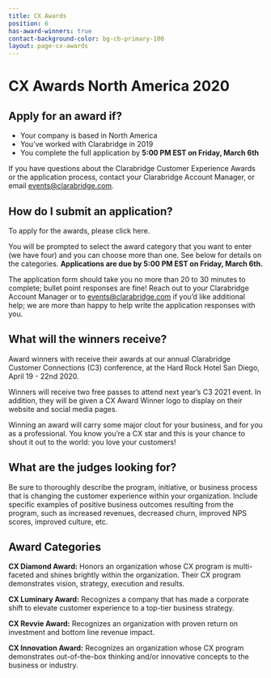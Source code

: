 ```yaml
---
title: CX Awards
position: 6
has-award-winners: true
contact-background-color: bg-cb-primary-100
layout: page-cx-awards
---
```


# CX Awards North America 2020

## Apply for an award if?

- Your company is based in North America
- You’ve worked with Clarabridge in 2019
- You complete the full application by **5:00 PM EST on Friday, March 6th**


If you have questions about the Clarabridge Customer Experience Awards or the application process, contact your Clarabridge Account Manager, or email [events@clarabridge.com](mailto:events@clarabridge.com). 

## How do I submit an application?

To apply for the awards, please click here. 

You will be prompted to select the award category that you want to enter (we have four) and you can choose more than one. See below for details on the categories. **Applications are due by 5:00 PM EST on Friday, March 6th.** 

The application form should take you no more than 20 to 30 minutes to complete; bullet point responses are fine! Reach out to your Clarabridge Account Manager or to [events@clarabridge.com](mailto:events@clarabridge.com) if you’d like additional help; we are more than happy to help write the application responses with you. 


## What will the winners receive? 

Award winners with receive their awards at our annual Clarabridge Customer Connections (C3) conference, at the Hard Rock Hotel San Diego, April 19 - 22nd 2020. 

Winners will receive two free passes to attend next year’s C3 2021 event. In addition, they will be given a CX Award Winner logo to display on their website and social media pages. 

Winning an award will carry some major clout for your business, and for you as a professional. You know you’re a CX star and this is your chance to shout it out to the world: you love your customers!


## What are the judges looking for?

Be sure to thoroughly describe the program, initiative, or business process that is changing the customer experience within your organization. Include specific examples of positive business outcomes resulting from the program, such as increased revenues, decreased churn, improved NPS scores, improved culture, etc. 

## Award Categories

**CX Diamond Award:** Honors an organization whose CX program is multi-faceted and shines brightly within the organization. Their CX program demonstrates vision, strategy, execution and results. 

**CX Luminary Award:** Recognizes a company that has made a corporate shift to elevate customer experience to a top-tier business strategy. 

**CX Revvie Award:** Recognizes an organization with proven return on investment and bottom line revenue impact. 

**CX Innovation Award:** Recognizes an organization whose CX program demonstrates out-of-the-box thinking and/or innovative concepts to the business or industry. 